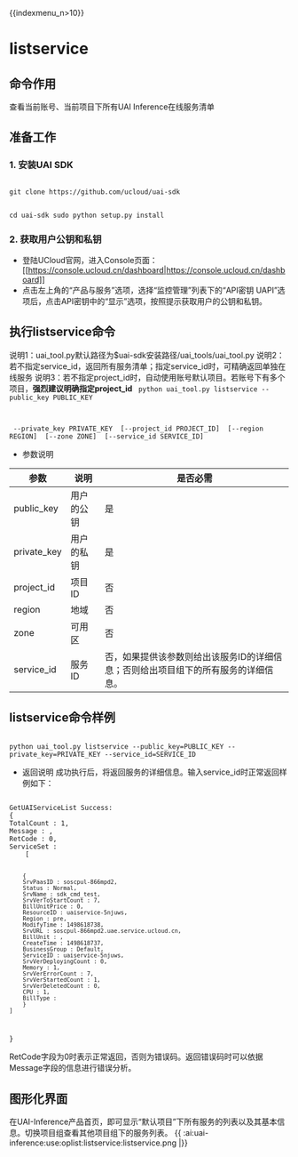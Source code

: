{{indexmenu_n>10}}

# listservice
## 命令作用
查看当前账号、当前项目下所有UAI Inference在线服务清单

## 准备工作
### 1. 安装UAI SDK

<code>
git clone https://github.com/ucloud/uai-sdk

cd uai-sdk
sudo python setup.py install
</code>

### 2. 获取用户公钥和私钥 

  * 登陆UCloud官网，进入Console页面：[[https://console.ucloud.cn/dashboard|https://console.ucloud.cn/dashboard]]
  * 点击左上角的“产品与服务”选项，选择“监控管理”列表下的“API密钥 UAPI”选项后，点击API密钥中的“显示”选项，按照提示获取用户的公钥和私钥。

## 执行listservice命令
说明1：uai\_tool.py默认路径为$uai-sdk安装路径/uai\_tools/uai\_tool.py 
说明2：若不指定service\_id，返回所有服务清单；指定service\_id时，可精确返回单独在线服务 
说明3：若不指定project\_id时，自动使用账号默认项目。若账号下有多个项目，**强烈建议明确指定project\_id** 
<code>
python uai_tool.py listservice    --public_key PUBLIC_KEY

​                                  --private_key PRIVATE_KEY
​			          [--project_id PROJECT_ID]
​			          [--region REGION]
​			          [--zone ZONE]
​                                  [--service_id SERVICE_ID]
</code>

  * 参数说明 

| **参数** | **说明** | **是否必需** |
| -------- | -------- | ------------ |
| public\_key   | 用户的公钥   | 是                                           |
| private\_key  | 用户的私钥   | 是                                           |
| project_id    | 项目ID    | 否                                           |
| region        | 地域      | 否                                           |
| zone          | 可用区     | 否                                           |
| service\_id   | 服务ID    | 否，如果提供该参数则给出该服务ID的详细信息；否则给出项目组下的所有服务的详细信息。  |

## listservice命令样例

<code>
python uai_tool.py listservice --public_key=PUBLIC_KEY --private_key=PRIVATE_KEY --service_id=SERVICE_ID
</code>

  * 返回说明
成功执行后，将返回服务的详细信息。输入service\_id时正常返回样例如下：

<code>
GetUAIServiceList Success:
{
TotalCount : 1,
Message : ,
RetCode : 0,
ServiceSet :
	[

		{
		SrvPaasID : soscpul-866mpd2,
		Status : Normal,
		SrvName : sdk_cmd_test,
		SrvVerToStartCount : 7,
		BillUnitPrice : 0,
		ResourceID : uaiservice-5njuws,
		Region : pre,
		ModifyTime : 1498618738,
		SrvURL : soscpul-866mpd2.uae.service.ucloud.cn,
		BillUnit : ,
		CreateTime : 1498618737,
		BusinessGroup : Default,
		ServiceID : uaiservice-5njuws,
		SrvVerDeployingCount : 0,
		Memory : 1,
		SrvVerErrorCount : 7,
		SrvVerStartedCount : 1,
		SrvVerDeletedCount : 0,
		CPU : 1,
		BillType :
		}
	]
}
</code>

RetCode字段为0时表示正常返回，否则为错误码。返回错误码时可以依据Message字段的信息进行错误分析。

## 图形化界面

在UAI-Inference产品首页，即可显示“默认项目”下所有服务的列表以及其基本信息。切换项目组查看其他项目组下的服务列表。
{{ :ai:uai-inference:use:oplist:listservice:listservice.png |}}

